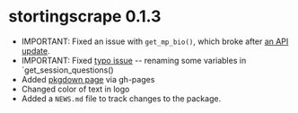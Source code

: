 # stortingscrape 0.1.3

* IMPORTANT: Fixed an issue with `get_mp_bio()`, which broke after [an API update](https://data.stortinget.no/nyhetsoversikt/endringer-i-biografidata/).
* IMPORTANT: Fixed [typo issue](https://github.com/martigso/stortingscrape/issues/3) -- renaming some variables in `get_session_questions()
* Added [pkgdown page](https://martigso.github.io/stortingscrape/) via gh-pages 
* Changed color of text in logo
* Added a `NEWS.md` file to track changes to the package.